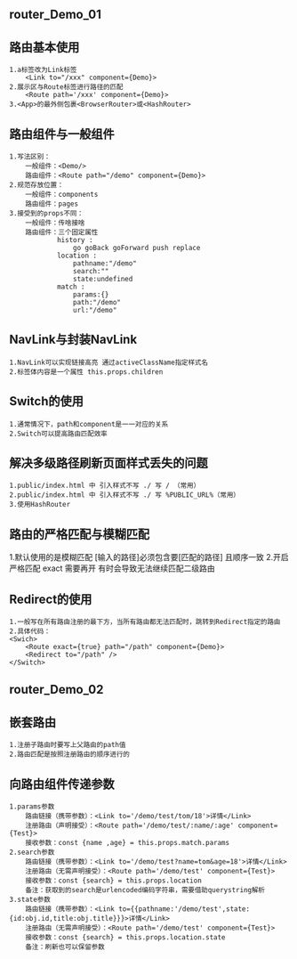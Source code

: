 ## router_Demo_01 ##

## 路由基本使用
    1.a标签改为Link标签
        <Link to="/xxx" component={Demo}>
    2.展示区与Route标签进行路径的匹配
        <Route path='/xxx' component={Demo}>
    3.<App>的最外侧包裹<BrowserRouter>或<HashRouter>
## 路由组件与一般组件
    1.写法区别：
        一般组件：<Demo/>
        路由组件：<Route path="/demo" component={Demo}>
    2.规范存放位置：
        一般组件：components
        路由组件：pages
    3.接受到的props不同：
        一般组件：传啥接啥
        路由组件：三个固定属性
                history :
                    go goBack goForward push replace
                location :
                    pathname:"/demo"
                    search:""
                    state:undefined
                match :
                    params:{}
                    path:"/demo"
                    url:"/demo"
## NavLink与封装NavLink
    1.NavLink可以实现链接高亮 通过activeClassName指定样式名
    2.标签体内容是一个属性 this.props.children 

## Switch的使用
    1.通常情况下，path和component是一一对应的关系
    2.Switch可以提高路由匹配效率

## 解决多级路径刷新页面样式丢失的问题
    1.public/index.html 中 引入样式不写 ./ 写 / （常用）
    2.public/index.html 中 引入样式不写 ./ 写 %PUBLIC_URL%（常用）
    3.使用HashRouter

## 路由的严格匹配与模糊匹配
1.默认使用的是模糊匹配 [输入的路径]必须包含要[匹配的路径] 且顺序一致
    <Swich>
        <Route exact={true} path="/path" component={Demo}>
    </Switch>
2.开启严格匹配 exact 需要再开 有时会导致无法继续匹配二级路由
## Redirect的使用
    1.一般写在所有路由注册的最下方，当所有路由都无法匹配时，跳转到Redirect指定的路由
    2.具体代码：
    <Swich>
        <Route exact={true} path="/path" component={Demo}>
        <Redirect to="/path" />
    </Switch>

## router_Demo_02 ##

## 嵌套路由
    1.注册子路由时要写上父路由的path值
    2.路由匹配是按照注册路由的顺序进行的

## 向路由组件传递参数
    1.params参数
        路由链接（携带参数）：<Link to='/demo/test/tom/18'>详情</Link>
        注册路由（声明接受）：<Route path='/demo/test/:name/:age' component={Test}>
        接收参数：const {name ,age} = this.props.match.params
    2.search参数
        路由链接（携带参数）：<Link to='/demo/test?name=tom&age=18'>详情</Link>
        注册路由（无需声明接受）：<Route path='/demo/test' component={Test}>
        接收参数：const {search} = this.props.location
        备注：获取到的search是urlencoded编码字符串，需要借助querystring解析
    3.state参数
        路由链接（携带参数）：<Link to={{pathname:'/demo/test',state:{id:obj.id,title:obj.title}}}>详情</Link>
        注册路由（无需声明接受）：<Route path='/demo/test' component={Test}>
        接收参数：const {search} = this.props.location.state
        备注：刷新也可以保留参数